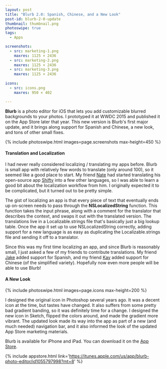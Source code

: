 ```yaml
---
layout: post
title: "Blurb 2.0: Spanish, Chinese, and a New Look"
post-id: blurb-2-0-update
thumbnail: thumbnail.png
photoswipe: true
tags: 
  - Apps

screenshots:
  - src: marketing-1.png
    maxres: 1125 × 2436
  - src: marketing-2.png
    maxres: 1125 × 2436
  - src: marketing-3.png
    maxres: 1125 × 2436
    
icons:
  - src: icons.png
    maxres: 950 × 402

---
```


**Blurb** is a photo editor for iOS that lets you add customizable blurred backgrounds to your photos. I prototyped it at WWDC 2015 and published it on the App Store later that year. This new version is Blurb's first major update, and it brings along support for Spanish and Chinese, a new look, and tons of other small fixes.

{% include photoswipe.html images=page.screenshots max-height=450 %}

<!--break-->

<h4>Translation and Localization</h4>

I had never really considered localizing / translating my apps before. Blurb is small app with relatively few words to translate (only around 100), so it seemed like a good place to start. My friend [Nate](http://natethompson.io/) had started translating his open-source app [Shifty](http://shifty.natethompson.io) into a few other languages, so I was able to learn a good bit about the localization workflow from him. I originally expected it to be complicated, but it turned out to be pretty simple.

The gist of localizing an app is that every piece of text that eventually ends up on-screen needs to pass through the **NSLocalizedString** function. This function takes the input phrase, along with a comment for the translator that describes the context, and swaps it out with the translated version. The translations live in a Localizable.strings file that's basically just a big lookup table. Once the app it set up to use NSLocalizedString correctly, adding support for a new language is as easy as duplicating the Localizable.strings file and sending it off to a translator.

Since this was my first time localizing an app, and since Blurb is reasonably small, I just asked a few of my friends to contribute translations. My friend [Jake](http://jakewaldner.com/) added support for Spanish, and my friend [Kay](https://github.com/lumingyin) added support for Chinese (of the simplified variety). Hopefully now even more people will be able to use Blurb!

<h4>A New Look</h4>

{% include photoswipe.html images=page.icons max-height=200 %}

I designed the original icon in Photoshop several years ago. It was a decent icon at the time, but tastes have changed. It also suffers from some pretty bad gradient banding, so it was definitely time for a change. I designed the new icon in Sketch, flipped the colors around, and made the gradient more vibrant. The updated look made its way into the app as part of a new (and much needed) navigation bar, and it also informed the look of the updated App Store marketing materials. 

Blurb is available for iPhone and iPad. You can download it on the [App Store](https://itunes.apple.com/us/app/blurb-photo-editor/id1055797998?mt=8).

{% include appstore.html link='https://itunes.apple.com/us/app/blurb-photo-editor/id1055797998?mt=8' %}